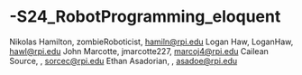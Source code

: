 # -S24_RobotProgramming_eloquent

Nikolas Hamilton, zombieRoboticist, hamiln@rpi.edu
Logan Haw, LoganHaw, hawl@rpi.edu
John Marcotte, jmarcotte227, marcoj4@rpi.edu
Cailean Source, , sorcec@rpi.edu
Ethan Asadorian, , asadoe@rpi.edu
